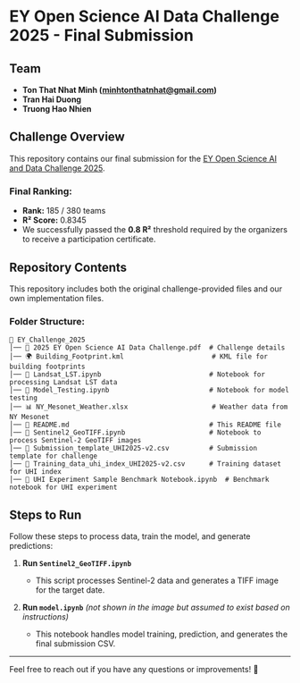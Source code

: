 # EY Open Science AI Data Challenge 2025 - Final Submission

## Team
- **Ton That Nhat Minh (minhtonthatnhat@gmail.com)**  
- **Tran Hai Duong**  
- **Truong Hao Nhien**  

## Challenge Overview
This repository contains our final submission for the [EY Open Science AI and Data Challenge 2025](https://challenge.ey.com/challenges/the-2025-ey-open-science-ai-and-data-challenge-cooling-urban-heat-islands-external-participants).  

### Final Ranking:
- **Rank:** 185 / 380 teams  
- **R² Score:** 0.8345  
- We successfully passed the **0.8 R²** threshold required by the organizers to receive a participation certificate.  

## Repository Contents
This repository includes both the original challenge-provided files and our own implementation files.

### Folder Structure:
```
📂 EY_Challenge_2025
│── 📄 2025 EY Open Science AI Data Challenge.pdf  # Challenge details  
│── 🌍 Building_Footprint.kml                      # KML file for building footprints  
│── 📜 Landsat_LST.ipynb                           # Notebook for processing Landsat LST data  
│── 📜 Model_Testing.ipynb                         # Notebook for model testing  
│── 📊 NY_Mesonet_Weather.xlsx                     # Weather data from NY Mesonet  
│── 📄 README.md                                   # This README file  
│── 📜 Sentinel2_GeoTIFF.ipynb                     # Notebook to process Sentinel-2 GeoTIFF images  
│── 📜 Submission_template_UHI2025-v2.csv          # Submission template for challenge  
│── 📜 Training_data_uhi_index_UHI2025-v2.csv      # Training dataset for UHI index  
│── 📜 UHI Experiment Sample Benchmark Notebook.ipynb  # Benchmark notebook for UHI experiment  
```

## Steps to Run
Follow these steps to process data, train the model, and generate predictions:

1. **Run `Sentinel2_GeoTIFF.ipynb`**  
   - This script processes Sentinel-2 data and generates a TIFF image for the target date.  

2. **Run `model.ipynb`** *(not shown in the image but assumed to exist based on instructions)*  
   - This notebook handles model training, prediction, and generates the final submission CSV.  

---

Feel free to reach out if you have any questions or improvements! 🚀